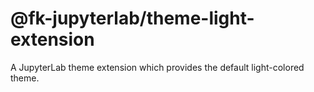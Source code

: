 # @fk-jupyterlab/theme-light-extension

A JupyterLab theme extension which provides the default light-colored theme.
